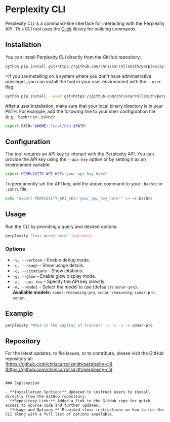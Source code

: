 # Perplexity CLI

Perplexity CLI is a command-line interface for interacting with the Perplexity API. This CLI tool uses the [Click](https://click.palletsprojects.com/) library for building commands.

## Installation

You can install Perplexity CLI directly from the GitHub repository:

```bash
python pip install git+https://github.com/chriscarrollsmith/perplexity-cli.git
```

=If you are installing on a system where you don't have administrative privileges, you can install the tool in your user environment with the `--user` flag:

```bash
python pip install --user git+https://github.com/chriscarrollsmith/perplexity-cli.git
```

After a user installation, make sure that your local binary directory is in your PATH. For example, add the following line to your shell configuration file (e.g. `.bashrc` or `.zshrc`):

```bash
export PATH="$HOME/.local/bin:$PATH"
```

## Configuration

The tool requires an API key to interact with the Perplexity API. You can provide the API key using the `--api-key` option or by setting it as an environment variable:

```bash
export PERPLEXITY_API_KEY="your_api_key_here"
```

To permanently set the API key, add the above command to your `.bashrc` or `.zshrc` file:

```bash
echo "export PERPLEXITY_API_KEY='your_api_key_here'" >> ~/.bashrc
```

## Usage

Run the CLI by providing a query and desired options:

```bash
perplexity "Your query here" [options]
```

### Options

- `-v, --verbose` &ndash; Enable debug mode.
- `-u, --usage` &ndash; Show usage details.
- `-c, --citations` &ndash; Show citations.
- `-g, --glow` &ndash; Enable glow display mode.
- `-a, --api-key` &ndash; Specify the API key directly.
- `-m, --model` &ndash; Select the model to use (default is `sonar-pro`).  
  **Available models:** `sonar-reasoning-pro`, `sonar-reasoning`, `sonar-pro`, `sonar`.

## Example

```bash
perplexity "What is the capital of France?" -v -c -u -m sonar-pro
```

## Repository

For the latest updates, to file issues, or to contribute, please visit the GitHub repository at:  
[https://github.com/chriscarrollsmith/perplexity-cli](https://github.com/chriscarrollsmith/perplexity-cli)
```

### Explanation

- **Installation Section:** Updated to instruct users to install directly from the GitHub repository.
- **Repository Link:** Added a link to the GitHub repo for quick access to source code and further updates.
- **Usage and Options:** Provided clear instructions on how to run the CLI along with a full list of options available.
